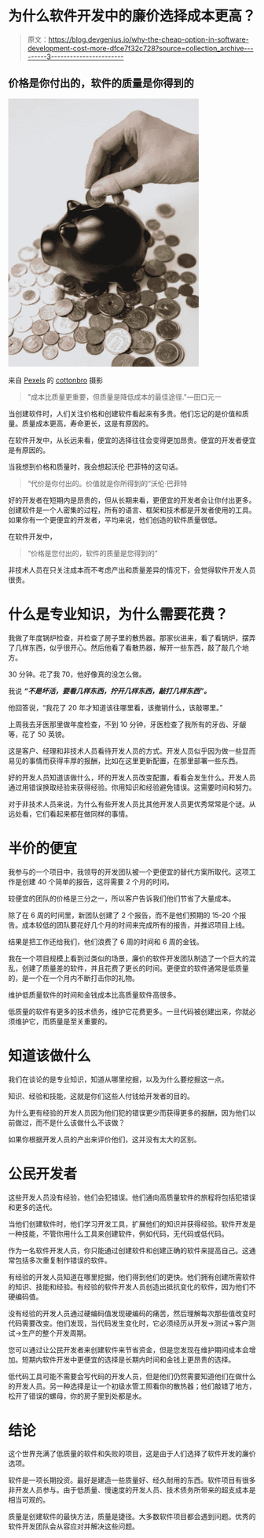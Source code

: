 # 为什么软件开发中的廉价选择成本更高？

> 原文：<https://blog.devgenius.io/why-the-cheap-option-in-software-development-cost-more-dfce7f32c728?source=collection_archive---------3----------------------->

## 价格是你付出的，软件的质量是你得到的

![](img/6b4a9e62e94beec5ed9d2ab64d05868d.png)

来自 [Pexels](https://www.pexels.com/photo/person-putting-coin-in-a-piggy-bank-3943723/?utm_content=attributionCopyText&utm_medium=referral&utm_source=pexels) 的 [cottonbro](https://www.pexels.com/@cottonbro?utm_content=attributionCopyText&utm_medium=referral&utm_source=pexels) 摄影

> "成本比质量更重要，但质量是降低成本的最佳途径."—田口元一

当创建软件时，人们关注价格和创建软件看起来有多贵。他们忘记的是价值和质量。质量成本更高，寿命更长，这是有原因的。

在软件开发中，从长远来看，便宜的选择往往会变得更加昂贵。便宜的开发者便宜是有原因的。

当我想到价格和质量时，我会想起沃伦·巴菲特的这句话。

> “代价是你付出的。价值就是你所得到的“沃伦·巴菲特

好的开发者在短期内是昂贵的，但从长期来看，更便宜的开发者会让你付出更多。创建软件是一个人密集的过程，所有的语言、框架和技术都是开发者使用的工具。如果你有一个更便宜的开发者，平均来说，他们创造的软件质量很低。

在软件开发中，

> “价格是您付出的，软件的质量是您得到的”

非技术人员在只关注成本而不考虑产出和质量差异的情况下，会觉得软件开发人员很贵。

# 什么是专业知识，为什么需要花费？

我做了年度锅炉检查，并检查了房子里的散热器。那家伙进来，看了看锅炉，摆弄了几样东西，似乎很开心。然后他看了看散热器，解开一些东西，敲了敲几个地方。

30 分钟。花了我 70，他好像真的没怎么做。

我说 ***“不是坏活，要看几样东西，拧开几样东西，敲打几样东西”。***

他回答说，“我花了 20 年才知道该往哪里看，该撤销什么，该敲哪里。”

上周我去牙医那里做年度检查，不到 10 分钟，牙医检查了我所有的牙齿、牙龈等，花了 50 英镑。

这是客户、经理和非技术人员看待开发人员的方式。开发人员似乎因为做一些显而易见的事情而获得丰厚的报酬，比如在这里更新配置，在那里部署一些东西。

好的开发人员知道该做什么，坏的开发人员改变配置，看看会发生什么。开发人员通过用错误换取经验来获得经验。你用知识和经验避免错误。这需要时间和努力。

对于非技术人员来说，为什么有些开发人员比其他开发人员更优秀常常是个谜。从远处看，它们看起来都在做同样的事情。

# 半价的便宜

我参与的一个项目中，我领导的开发团队被一个更便宜的替代方案所取代。这项工作是创建 40 个简单的报告，这将需要 2 个月的时间。

较便宜的团队的价格是三分之一，所以客户告诉我们他们节省了大量成本。

除了在 6 周的时间里，新团队创建了 2 个报告，而不是他们预期的 15-20 个报告。成本较低的团队要花好几个月的时间来完成所有的报告，并推迟项目上线。

结果是把工作还给我们，他们浪费了 6 周的时间和 6 周的金钱。

我在一个项目规模上看到过类似的场景，廉价的软件开发团队制造了一个巨大的混乱，创建了质量差的软件，并且花费了更长的时间。更便宜的软件通常是低质量的，是一个在一个月内不断打击你的礼物。

维护低质量软件的时间和金钱成本比高质量软件高很多。

低质量的软件有更多的技术债务，维护它花费更多。一旦代码被创建出来，你就必须维护它，而质量是至关重要的。

# 知道该做什么

我们在谈论的是专业知识，知道从哪里挖掘，以及为什么要挖掘这一点。

知识、经验和技能，这就是你们这些人付钱给开发者的目的。

为什么更有经验的开发人员因为他们犯的错误更少而获得更多的报酬，因为他们以前做过，而不是什么该做什么不该做？

如果你根据开发人员的产出来评价他们，这并没有太大的区别。

# 公民开发者

这些开发人员没有经验，他们会犯错误。他们通向高质量软件的旅程将包括犯错误和更多的迭代。

当他们创建软件时，他们学习开发工具，扩展他们的知识并获得经验。软件开发是一种技能，不管你用什么工具来创建软件，例如代码，无代码或低代码。

作为一名软件开发人员，你只能通过创建软件和创建正确的软件来提高自己。这通常包括多次重复制作错误的软件。

有经验的开发人员知道在哪里挖掘，他们得到他们的更快。他们拥有创建所需软件的知识、技能和经验。有经验的软件开发人员创造出抵抗变化的软件，因为他们不硬编码值。

没有经验的开发人员通过硬编码值发现硬编码的痛苦，然后理解每次那些值改变时代码需要改变。他们发现，当代码发生变化时，它必须经历从开发→测试→客户测试→生产的整个开发周期。

您可以通过让公民开发者来创建软件来节省资金，但是您发现在维护期间成本会增加。短期内软件开发中更便宜的选择是长期内时间和金钱上更昂贵的选择。

低代码工具可能不需要会写代码的开发人员，但是他们仍然需要知道他们在做什么的开发人员。另一种选择是让一个初级水管工照看你的散热器；他们敲错了地方，松开了错误的螺母，你的房子里到处都是水。

# 结论

这个世界充满了低质量的软件和失败的项目，这是由于人们选择了软件开发的廉价选项。

软件是一项长期投资。最好是建造一些质量好、经久耐用的东西。软件项目有很多非开发人员参与。由于低质量、慢速度的开发人员、技术债务所带来的超支成本是相当可观的。

质量是创建软件的最快方法，质量是捷径。大多数软件项目都会遇到问题。优秀的软件开发团队会从容应对并解决这些问题。